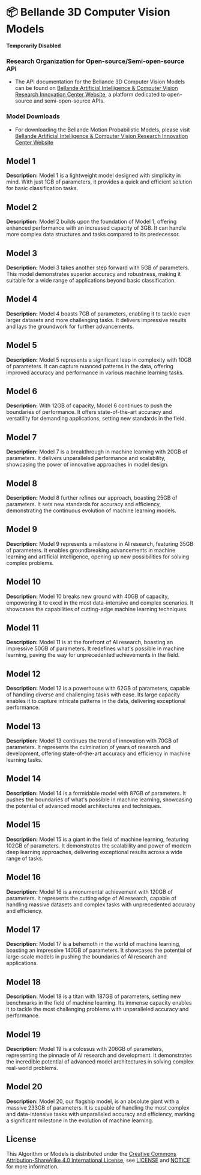 # 📦 Bellande 3D Computer Vision Models

**Temporarily Disabled**
### Research Organization for Open-source/Semi-open-source API
- The API documentation for the Bellande 3D Computer Vision Models can be found on [Bellande Artificial Intelligence & Computer Vision Research Innovation Center Website](https://artificial-intelligence-computer-vision.github.io), a platform dedicated to open-source and semi-open-source APIs.

### Model Downloads
- For downloading the Bellande Motion Probabilistic Models, please visit [Bellande Artificial Intelligence & Computer Vision Research Innovation Center Website](https://artificial-intelligence-computer-vision.github.io)

## Model 1
**Description:** Model 1 is a lightweight model designed with simplicity in mind. With just 1GB of parameters, it provides a quick and efficient solution for basic classification tasks.

## Model 2
**Description:** Model 2 builds upon the foundation of Model 1, offering enhanced performance with an increased capacity of 3GB. It can handle more complex data structures and tasks compared to its predecessor.

## Model 3
**Description:** Model 3 takes another step forward with 5GB of parameters. This model demonstrates superior accuracy and robustness, making it suitable for a wide range of applications beyond basic classification.

## Model 4
**Description:** Model 4 boasts 7GB of parameters, enabling it to tackle even larger datasets and more challenging tasks. It delivers impressive results and lays the groundwork for further advancements.

## Model 5
**Description:** Model 5 represents a significant leap in complexity with 10GB of parameters. It can capture nuanced patterns in the data, offering improved accuracy and performance in various machine learning tasks.

## Model 6
**Description:** With 12GB of capacity, Model 6 continues to push the boundaries of performance. It offers state-of-the-art accuracy and versatility for demanding applications, setting new standards in the field.

## Model 7
**Description:** Model 7 is a breakthrough in machine learning with 20GB of parameters. It delivers unparalleled performance and scalability, showcasing the power of innovative approaches in model design.

## Model 8
**Description:** Model 8 further refines our approach, boasting 25GB of parameters. It sets new standards for accuracy and efficiency, demonstrating the continuous evolution of machine learning models.

## Model 9
**Description:** Model 9 represents a milestone in AI research, featuring 35GB of parameters. It enables groundbreaking advancements in machine learning and artificial intelligence, opening up new possibilities for solving complex problems.

## Model 10
**Description:** Model 10 breaks new ground with 40GB of capacity, empowering it to excel in the most data-intensive and complex scenarios. It showcases the capabilities of cutting-edge machine learning techniques.

## Model 11
**Description:** Model 11 is at the forefront of AI research, boasting an impressive 50GB of parameters. It redefines what's possible in machine learning, paving the way for unprecedented achievements in the field.

## Model 12
**Description:** Model 12 is a powerhouse with 62GB of parameters, capable of handling diverse and challenging tasks with ease. Its large capacity enables it to capture intricate patterns in the data, delivering exceptional performance.

## Model 13
**Description:** Model 13 continues the trend of innovation with 70GB of parameters. It represents the culmination of years of research and development, offering state-of-the-art accuracy and efficiency in machine learning tasks.

## Model 14
**Description:** Model 14 is a formidable model with 87GB of parameters. It pushes the boundaries of what's possible in machine learning, showcasing the potential of advanced model architectures and techniques.

## Model 15
**Description:** Model 15 is a giant in the field of machine learning, featuring 102GB of parameters. It demonstrates the scalability and power of modern deep learning approaches, delivering exceptional results across a wide range of tasks.

## Model 16
**Description:** Model 16 is a monumental achievement with 120GB of parameters. It represents the cutting edge of AI research, capable of handling massive datasets and complex tasks with unprecedented accuracy and efficiency.

## Model 17
**Description:** Model 17 is a behemoth in the world of machine learning, boasting an impressive 140GB of parameters. It showcases the potential of large-scale models in pushing the boundaries of AI research and applications.

## Model 18
**Description:** Model 18 is a titan with 187GB of parameters, setting new benchmarks in the field of machine learning. Its immense capacity enables it to tackle the most challenging problems with unparalleled accuracy and performance.

## Model 19
**Description:** Model 19 is a colossus with 206GB of parameters, representing the pinnacle of AI research and development. It demonstrates the incredible potential of advanced model architectures in solving complex real-world problems.

## Model 20
**Description:** Model 20, our flagship model, is an absolute giant with a massive 233GB of parameters. It is capable of handling the most complex and data-intensive tasks with unparalleled accuracy and efficiency, marking a significant milestone in the evolution of machine learning.


## License
This Algorithm or Models is distributed under the [Creative Commons Attribution-ShareAlike 4.0 International License](http://creativecommons.org/licenses/by-sa/4.0/), see [LICENSE](https://github.com/RonaldsonBellande/bellande_3d_computer_vision_models/blob/main/LICENSE) and [NOTICE](https://github.com/RonaldsonBellande/bellande_3d_computer_vision_models/blob/main/LICENSE) for more information.
